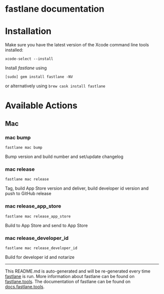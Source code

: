 fastlane documentation
================
# Installation

Make sure you have the latest version of the Xcode command line tools installed:

```
xcode-select --install
```

Install _fastlane_ using
```
[sudo] gem install fastlane -NV
```
or alternatively using `brew cask install fastlane`

# Available Actions
## Mac
### mac bump
```
fastlane mac bump
```
Bump version and build number and set/update changelog
### mac release
```
fastlane mac release
```
Tag, build App Store version and deliver, build developer id version and push to GitHub release
### mac release_app_store
```
fastlane mac release_app_store
```
Build to App Store and send to App Store
### mac release_developer_id
```
fastlane mac release_developer_id
```
Build for developer id and notarize

----

This README.md is auto-generated and will be re-generated every time [fastlane](https://fastlane.tools) is run.
More information about fastlane can be found on [fastlane.tools](https://fastlane.tools).
The documentation of fastlane can be found on [docs.fastlane.tools](https://docs.fastlane.tools).
